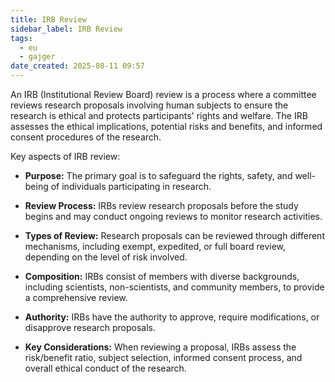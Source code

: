 ```yaml
---
title: IRB Review
sidebar_label: IRB Review
tags:
  - eu
  - gajger
date_created: 2025-08-11 09:57
---
```

An IRB (Institutional Review Board) review is a process where a committee reviews research proposals involving human subjects to ensure the research is ethical and protects participants' rights and welfare. The IRB assesses the ethical implications, potential risks and benefits, and informed consent procedures of the research. 

Key aspects of IRB review:

- **Purpose:**
    The primary goal is to safeguard the rights, safety, and well-being of individuals participating in research. 
    
- **Review Process:**
    IRBs review research proposals before the study begins and may conduct ongoing reviews to monitor research activities. 
    
- **Types of Review:**
    Research proposals can be reviewed through different mechanisms, including exempt, expedited, or full board review, depending on the level of risk involved. 
    
- **Composition:**
    IRBs consist of members with diverse backgrounds, including scientists, non-scientists, and community members, to provide a comprehensive review. 
    
- **Authority:**
    IRBs have the authority to approve, require modifications, or disapprove research proposals. 
    
- **Key Considerations:**
    When reviewing a proposal, IRBs assess the risk/benefit ratio, subject selection, informed consent process, and overall ethical conduct of the research.
